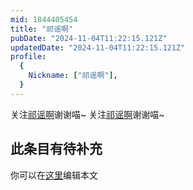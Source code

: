 ```yaml
---
mid: 1844405454
title: "祁谣啊"
pubDate: "2024-11-04T11:22:15.121Z"
updatedDate: "2024-11-04T11:22:15.121Z"
profile:
  {
    Nickname: ["祁谣啊"],
  }
---
```


关注[祁谣啊](https://space.bilibili.com/1844405454)谢谢喵~ 关注[祁谣啊](https://space.bilibili.com/1844405454)谢谢喵~

## 此条目有待补充
你可以在[这里](https://github.com/Yuhanawa/VTuber.ICU-Content/edit/master/v/祁谣啊/index.md)编辑本文
